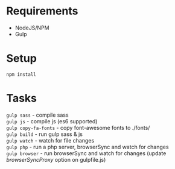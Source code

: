 # Requirements

- NodeJS/NPM  
- Gulp  

# Setup

`npm install`

# Tasks

`gulp sass` - compile sass  
`gulp js` - compile js (es6 supported)  
`gulp copy-fa-fonts` - copy font-awesome fonts to ./fonts/  
`gulp build` - run gulp sass & js  
`gulp watch` - watch for file changes  
`gulp php` - run a php server, browserSync and watch for changes  
`gulp browser` - run browserSync and watch for changes (update *browserSyncProxy* option on gulpfile.js)  
